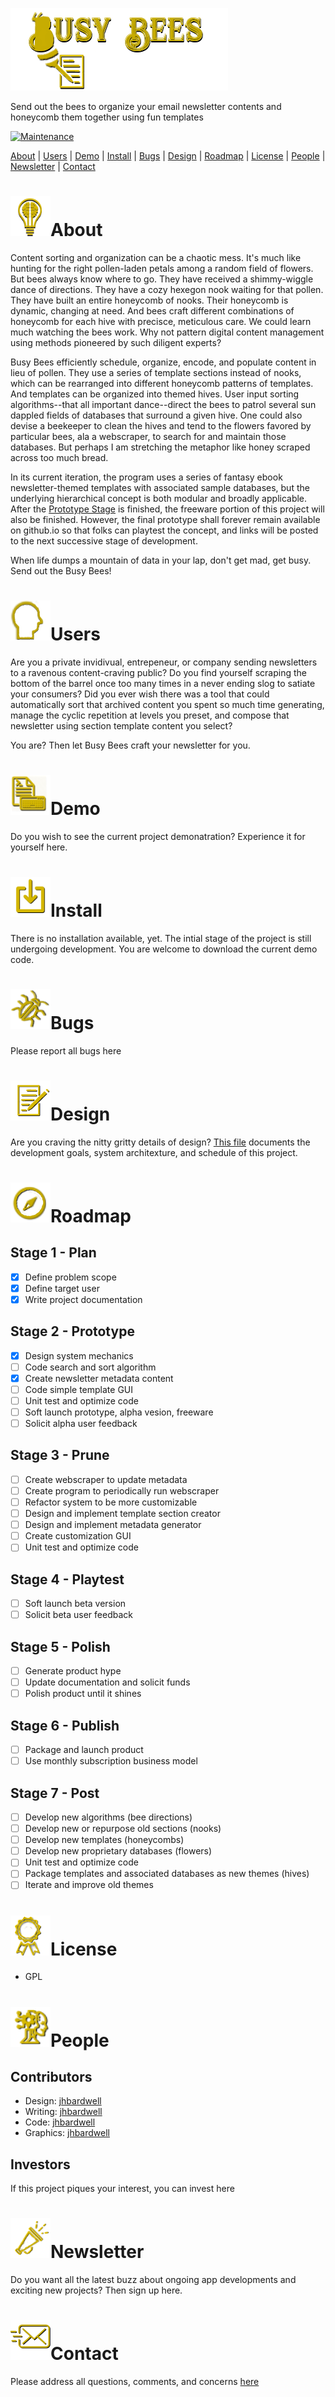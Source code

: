 ![Readme Header](/images/header.png)

Send out the bees to organize your email newsletter contents and honeycomb them together using fun templates

[![Maintenance](https://img.shields.io/badge/Maintained-yes-green.svg)](https://github.com/jhbardwell/Newsletter-Concatenator-Program)

[About](#About) | [Users](#Users) | [Demo](#Demo) | [Install](#Install) | [Bugs](#Bugs) | [Design](#Design) | [Roadmap](#Roadmap) | [License](#License) | [People](#People) | [Newsletter](#Newsletter) | [Contact](#Contact)

# ![About](/images/about.png)About 
Content sorting and organization can be a chaotic mess. It's much like hunting for the right pollen-laden petals among a random field of flowers. But bees always know where to go. They have received a shimmy-wiggle dance of directions. They have a cozy hexegon nook waiting for that pollen. They have built an entire honeycomb of nooks. Their honeycomb is dynamic, changing at need. And bees craft different combinations of honeycomb for each hive with precisce, meticulous care. We could learn much watching the bees work. Why not pattern digital content management using methods pioneered by such diligent experts?

Busy Bees efficiently schedule, organize, encode, and populate content in lieu of pollen. They use a series of template sections instead of nooks, which can be rearranged into different honeycomb patterns of templates. And templates can be organized into themed hives. User input sorting algorithms--that all important dance--direct the bees to patrol several sun dappled fields of databases that surround a given hive. One could also devise a beekeeper to clean the hives and tend to the flowers favored by particular bees,  ala a webscraper, to search for and maintain those databases. But perhaps I am stretching the metaphor like honey scraped across too much bread.

In its current iteration, the program uses a series of fantasy ebook newsletter-themed templates with associated sample databases, but the underlying hierarchical concept is both modular and broadly applicable. After the [Prototype Stage](#Roadmap) is finished, the freeware portion of this project will also be finished. However, the final prototype shall forever remain available on github.io so that folks can playtest the concept, and links will be posted to the next successive stage of development.

When life dumps a mountain of data in your lap, don't get mad, get busy. Send out the Busy Bees! 

# ![Users](/images/user.png)Users
Are you a private invidivual, entrepeneur, or company sending newsletters to a ravenous content-craving public? Do you find yourself scraping the bottom of the barrel once too many times in a never ending slog to satiate your consumers? Did you ever wish there was a tool that could automatically sort that archived content you spent so much time generating, manage the cyclic repetition at levels you preset, and compose that newsletter using section template content you select? 

You are? Then let Busy Bees craft your newsletter for you.
# ![Demo](/images/demo.png)Demo
Do you wish to see the current project demonatration? Experience it for yourself here.
# ![Install](/images/install.png)Install
There is no installation available, yet. The intial stage of the project is still undergoing development. You are welcome to download the current demo code.
# ![Bugs](/images/bug.png)Bugs
Please report all bugs here
# ![Design](/images/designs.png)Design
Are you craving the nitty gritty details of design? [This file](DESIGNDOC.md) documents the development goals, system architexture, and schedule of this project.
# ![Roadmap](/images/roadmaps.png)Roadmap
## Stage 1 - Plan
- [X] Define problem scope
- [X] Define target user
- [X] Write project documentation
## Stage 2 - Prototype
- [X] Design system mechanics
- [ ] Code search and sort algorithm
- [X] Create newsletter metadata content
- [ ] Code simple template GUI
- [ ] Unit test and optimize code
- [ ] Soft launch prototype, alpha vesion, freeware
- [ ] Solicit alpha user feedback
## Stage 3 - Prune
- [ ] Create webscraper to update metadata
- [ ] Create program to periodically run webscraper
- [ ] Refactor system to be more customizable
- [ ] Design and implement template section creator
- [ ] Design and implement metadata generator
- [ ] Create customization GUI
- [ ] Unit test and optimize code
## Stage 4 - Playtest
- [ ] Soft launch beta version
- [ ] Solicit beta user feedback
## Stage 5 - Polish
- [ ] Generate product hype
- [ ] Update documentation and solicit funds
- [ ] Polish product until it shines
## Stage 6 - Publish
- [ ] Package and launch product
- [ ] Use monthly subscription business model
## Stage 7 - Post
- [ ] Develop new algorithms (bee directions)
- [ ] Develop new or repurpose old sections (nooks)
- [ ] Develop new templates (honeycombs)
- [ ] Develop new proprietary databases (flowers)
- [ ] Unit test and optimize code
- [ ] Package templates and associated databases as new themes (hives)
- [ ] Iterate and improve old themes
# ![License](/images/licenses.png)License
- GPL
# ![People](/images/contributors.png)People
## Contributors
- Design: [jhbardwell](https://github.com/jhbardwell)
- Writing: [jhbardwell](https://github.com/jhbardwell)
- Code: [jhbardwell](https://github.com/jhbardwell)
- Graphics: [jhbardwell](https://github.com/jhbardwell)
## Investors
If this project piques your interest, you can invest here
# ![Newsletter](/images/newsletters.png)Newsletter
Do you want all the latest buzz about ongoing app developments and exciting new projects? Then sign up here.
# ![Contact](/images/contact.png)Contact
Please address all questions, comments, and concerns [here](jhbardwell@gmail.com)
